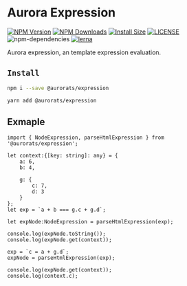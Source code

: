 # Aurora Expression

[![NPM Version][npm-image]][npm-url]
[![NPM Downloads][downloads-image]][downloads-url]
[![Install Size][badge-size]][badge-size]
[![LICENSE][license-img]][license-url]
![npm-dependencies][npm-dep-url]
[![lerna][lerna-img]][lerna-url]

[npm-image]: https://img.shields.io/npm/v/@aurorats/expression.svg
[npm-url]: https://npmjs.org/package/@aurorats/expression
[downloads-image]: https://img.shields.io/npm/dm/@aurorats/expression.svg
[downloads-url]: https://npmjs.org/package/@aurorats/expression
[badge-size]: https://packagephobia.now.sh/badge?p=@aurorats/expression
[license-img]: https://img.shields.io/github/license/ts-aurora/aurora
[license-url]: https://github.com/ts-aurora/aurora/blob/master/LICENSE
[npm-dep-url]: https://img.shields.io/david/ts-aurora/aurora.svg?maxAge=2592000
[lerna-img]: https://img.shields.io/badge/maintained%20with-lerna-cc00ff.svg
[lerna-url]: https://lerna.js.org/

Aurora expression, an template expression evaluation.

## `Install`

``` bash
npm i --save @aurorats/expression
```

``` bash
yarn add @aurorats/expression
```


## Exmaple
```typescripe
import { NodeExpression, parseHtmlExpression } from '@aurorats/expression';

let context:{[key: string]: any} = {
    a: 6,
    b: 4,

    g: {
        c: 7,
        d: 3
    }
};
let exp = `a + b === g.c + g.d`;

let expNode:NodeExpression = parseHtmlExpression(exp);

console.log(expNode.toString());
console.log(expNode.get(context));

exp = `c = a + g.d`;
expNode = parseHtmlExpression(exp);

console.log(expNode.get(context));
console.log(context.c);

```
